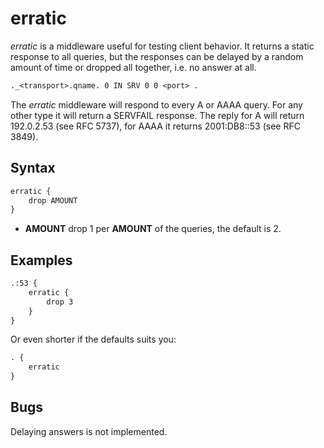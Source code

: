 # erratic

*erratic* is a middleware useful for testing client behavior. It returns a static response to all
queries, but the responses can be delayed by a random amount of time or dropped all together, i.e.
no answer at all.

~~~ txt
._<transport>.qname. 0 IN SRV 0 0 <port> .
~~~

The *erratic* middleware will respond to every A or AAAA query. For any other type it will return
a SERVFAIL response. The reply for A will return 192.0.2.53 (see RFC 5737), for AAAA it returns
2001:DB8::53 (see RFC 3849).

## Syntax

~~~ txt
erratic {
    drop AMOUNT
}
~~~

* **AMOUNT** drop 1 per **AMOUNT** of the queries, the default is 2.

## Examples

~~~ txt
.:53 {
    erratic {
        drop 3
    }
}
~~~

Or even shorter if the defaults suits you:

~~~ txt
. {
    erratic
}
~~~

## Bugs

Delaying answers is not implemented.
